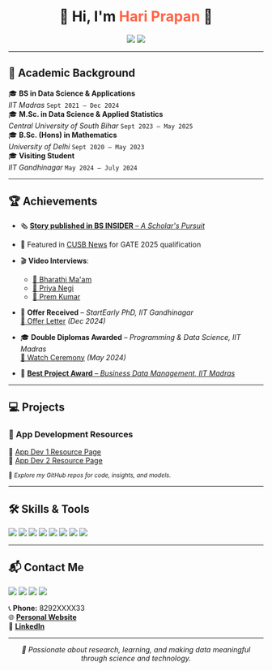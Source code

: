 <h1 align="center">🌟 Hi, I'm <span style="color:#ff6347;">Hari Prapan</span> 👋</h1>

<p align="center">
  <img src="https://img.shields.io/badge/Doctoral%20Researcher-IIT%20Gandhinagar-8A2BE2?style=for-the-badge&logo=google-scholar&logoColor=white"/>
  <img src="https://img.shields.io/badge/Teaching%20Assistant-NIELIT%20Patna-228B22?style=for-the-badge&logo=python&logoColor=white"/>
</p>

---

## 🧠 Academic Background

🎓 **BS in Data Science & Applications**  
*IIT Madras* `Sept 2021 – Dec 2024`  
🎓 **M.Sc. in Data Science & Applied Statistics**  
*Central University of South Bihar* `Sept 2023 – May 2025`  
🎓 **B.Sc. (Hons) in Mathematics**  
*University of Delhi* `Sept 2020 – May 2023`  
🎓 **Visiting Student**  
*IIT Gandhinagar* `May 2024 – July 2024`  

---

## 🏆 Achievements

- 🗞️ [**Story published in BS INSIDER** – *A Scholar's Pursuit*](http://bsinsider.in/a-scholars-pursuit-hari/)
- 📰 Featured in [CUSB News](https://www.cusb.ac.in/index.php?option=com_content&view=article&id=687:over-50-students-from-various-departments-of-cusb-qualified-for-gate-2025&catid=57&Itemid=620) for GATE 2025 qualification
- 🎬 **Video Interviews**:  
  - [🎤 Bharathi Ma'am](https://www.youtube.com/watch?v=jUEzxkm8XzY)  
  - [🎤 Priya Negi](https://youtu.be/yFOj48K0UbU?si=IBKJ9UZ8NYXZv5vT&t=1)  
  - [🎤 Prem Kumar](https://youtu.be/uZBHNj66500?si=trGapu0IWmfWV293)
- 📩 **Offer Received** – *StartEarly PhD, IIT Gandhinagar*  
  [📄 Offer Letter](https://drive.google.com/file/d/1uuGOhUG_l1PXZbq8plpixRCumXKdYAtV/view?usp=sharing) *(Dec 2024)*

- 🎓 **Double Diplomas Awarded** – *Programming & Data Science, IIT Madras*  
  [🎥 Watch Ceremony](https://youtu.be/Y0g2b3J8hXM?si=644JLzBQTh66ugh3&t=1729) *(May 2024)*
- 🥇 [**Best Project Award** – *Business Data Management, IIT Madras*](https://study.iitm.ac.in/student-achievements/projects/BDM%20Capstone/2022/May%20Term%202022)

---

## 💻 Projects

### 📲 App Development Resources

🔹 [App Dev 1 Resource Page](https://sites.google.com/ds.study.iitm.ac.in/hari-prapan/home/projects/app-dev-1-resource)  
🔹 [App Dev 2 Resource Page](https://sites.google.com/ds.study.iitm.ac.in/hari-prapan/home/projects/app-dev-2-resource)

<sub>🧠 *Explore my GitHub repos for code, insights, and models.*</sub>

---

## 🛠️ Skills & Tools

<p>
  <img src="https://img.shields.io/badge/Python-3776AB?style=for-the-badge&logo=python&logoColor=white"/>
  <img src="https://img.shields.io/badge/R-276DC3?style=for-the-badge&logo=r&logoColor=white"/>
  <img src="https://img.shields.io/badge/SQL-4479A1?style=for-the-badge&logo=mysql&logoColor=white"/>
  <img src="https://img.shields.io/badge/TensorFlow-FF6F00?style=for-the-badge&logo=tensorflow&logoColor=white"/>
  <img src="https://img.shields.io/badge/PyTorch-EE4C2C?style=for-the-badge&logo=pytorch&logoColor=white"/>
  <img src="https://img.shields.io/badge/Git-F05032?style=for-the-badge&logo=git&logoColor=white"/>
  <img src="https://img.shields.io/badge/Jupyter-F37626?style=for-the-badge&logo=jupyter&logoColor=white"/>
  <img src="https://img.shields.io/badge/Docker-2496ED?style=for-the-badge&logo=docker&logoColor=white"/>
</p>


---

## 📬 Contact Me

<p>
  <img src="https://img.shields.io/badge/Gmail-prapanhari01@gmail.com-D14836?style=flat&logo=gmail&logoColor=white"/>
  <img src="https://img.shields.io/badge/IITGN-23120043@iitgn.ac.in-blue?style=flat&logo=google"/>
  <img src="https://img.shields.io/badge/IITM-21f3002087@ds.study.iitm.ac.in-red?style=flat&logo=google"/>
  <img src="https://img.shields.io/badge/DU-mat20.1369.hari@sgndkc.du.ac.in-green?style=flat&logo=google"/>
</p>

📞 **Phone:** 8292XXXX33  
🌐 [**Personal Website**](https://sites.google.com/ds.study.iitm.ac.in/hari-prapan/)  
🔗 [**LinkedIn**](https://www.linkedin.com/in/hariprapan/)

---

<p align="center"><em>🌱 Passionate about research, learning, and making data meaningful through science and technology.</em></p>
